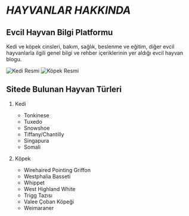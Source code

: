 # ***HAYVANLAR HAKKINDA***

## Evcil Hayvan Bilgi Platformu
Kedi ve köpek cinsleri, bakım, sağlık, beslenme ve eğitim, diğer evcil hayvanlarla ilgili genel bilgi ve rehber içeriklerinin yer aldığı evcil hayvan blogu.

![Kedi Resmi](https://blog.petzzshop.com/wp-content/webp-express/webp-images/uploads/2022/12/Siyam-tuy-dokmeyen-kedi-300x165.png.webp)
![Köpek Resmi](https://blog.petzzshop.com/wp-content/webp-express/webp-images/uploads/2022/11/Tahilsiz-Kopek-Mamasi-218x150.png.webp)

## Sitede Bulunan Hayvan Türleri

1. Kedi
    * Tonkinese
    * Tuxedo
    * Snowshoe
    * Tiffany/Chantilly
    * Singapura
    * Somali
   
2. Köpek        
    * Wirehaired Pointing Griffon
    * Westphalia Basseti
    * Whippet
    * West Highland White
    * Trigg Tazısı
    * Valee Çoban Köpeği
    * Weimaraner
